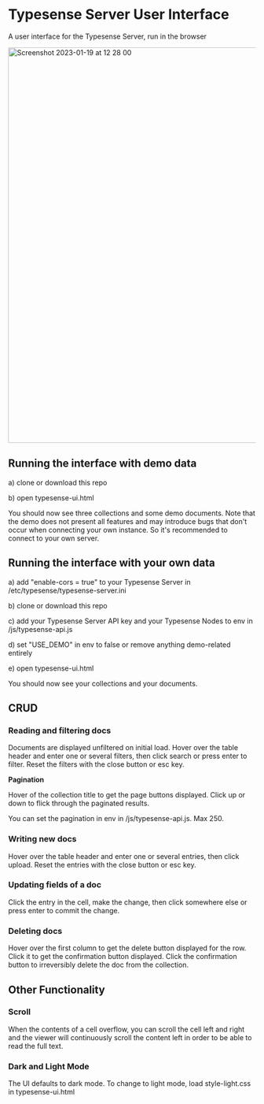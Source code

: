 # Typesense Server User Interface

A user interface for the Typesense Server, run in the browser

<img width="803" alt="Screenshot 2023-01-19 at 12 28 00" src="https://user-images.githubusercontent.com/20671922/213431167-5e71148e-90a8-4e79-8db5-6764e8002701.png">

## Running the interface with demo data

a) clone or download this repo

b) open typesense-ui.html

You should now see three collections and some demo documents. Note that the demo does not present all features and may introduce bugs that don't occur when connecting your own instance. So it's recommended to connect to your own server.

## Running the interface with your own data

a) add "enable-cors = true" to your Typesense Server in /etc/typesense/typesense-server.ini

b) clone or download this repo

c) add your Typesense Server API key and your Typesense Nodes to env in /js/typesense-api.js

d) set "USE_DEMO" in env to false or remove anything demo-related entirely

e) open typesense-ui.html

You should now see your collections and your documents.

## CRUD

### Reading and filtering docs

Documents are displayed unfiltered on initial load. Hover over the table header and enter one or several filters, then click search or press enter to filter. Reset the filters with the close button or esc key.

**Pagination**

Hover of the collection title to get the page buttons displayed. Click up or down to flick through the paginated results.

You can set the pagination in env in /js/typesense-api.js. Max 250.

### Writing new docs

Hover over the table header and enter one or several entries, then click upload. Reset the entries with the close button or esc key.

### Updating fields of a doc

Click the entry in the cell, make the change, then click somewhere else or press enter to commit the change.

### Deleting docs

Hover over the first column to get the delete button displayed for the row. Click it to get the confirmation button displayed. Click the confirmation button to irreversibly delete the doc from the collection.

## Other Functionality

### Scroll

When the contents of a cell overflow, you can scroll the cell left and right and the viewer will continuously scroll the content left in order to be able to read the full text.

### Dark and Light Mode

The UI defaults to dark mode. To change to light mode, load style-light.css in typesense-ui.html
